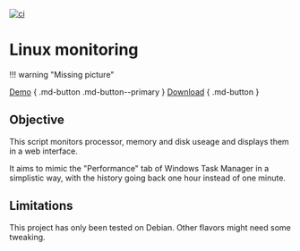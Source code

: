 [![ci](https://github.com/FlagHunter01/linux-monitoring/actions/workflows/ci.yml/badge.svg?branch=website)](https://github.com/FlagHunter01/linux-monitoring/actions/workflows/ci.yml)

# Linux monitoring

!!! warning "Missing picture"

[Demo](https://frolov.eu/monitoring/) { .md-button .md-button--primary }
[Download](https://github.com/FlagHunter01/linux-monitoring/releases) { .md-button }

## Objective

This script monitors processor, memory and disk useage and displays them in a web interface. 

It aims to mimic the "Performance" tab of Windows Task Manager in a simplistic way, with the history going back one hour instead of one minute. 

## Limitations

This project has only been tested on Debian. Other flavors might need some tweaking. 
